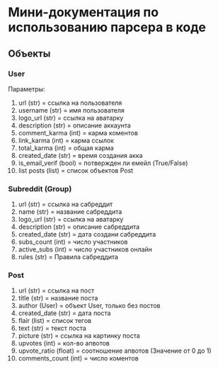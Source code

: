 # Мини-документация по использованию парсера в коде

## Объекты
### User
Параметры:
  1) url (str) = ссылка на пользователя
  2) username (str) = имя пользователя
  3) logo_url (str) = ссылка на аватарку
  4) description (str) = описание аккаунта
  5) comment_karma (int) = карма коментов
  6) link_karma (int) = карма ссылок
  7) total_karma (int) = общая карма
  8) created_date (str) = время создания акка
  9) is_email_verif (bool) = потвержден ли емейл (True/False)
  10) list posts (list) = список объектов Post

### Subreddit (Group)
  1) url (str) = ссылка на сабреддит
  2) name (str) = название сабреддита
  3) logo_url (str) = ссылка на аватарку
  4) description (str) = описание сабреддита
  5) created_date (str) = дата создани сабреддита
  6) subs_count (int) = число участников
  7) active_subs (int) = число участников онлайн
  8) rules (str) = Правила сабреддита

### Post
  1) url (str) = ссылка на пост
  2) title (str) = название поста
  3) author (User) = объект User, только без постов
  4) created_date (str) = дата поста
  5) flair (list) = список тегов
  6) text (str) = текст поста
  7) picture (str) = ссылка на картинку поста
  8) upvotes (int) = кол-во апвотов
  9) upvote_ratio (float) = соотношение апвотов (Значение от 0 до 1)
  10) comments_count (int) = число коментов

